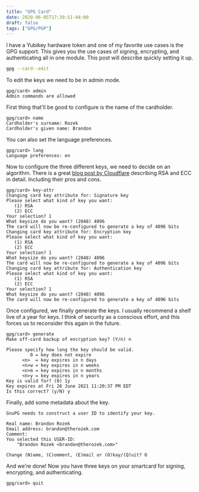 ```yaml
---
title: "GPG Card"
date: 2020-06-05T17:39:51-04:00
draft: false
tags: ["GPG/PGP"]
---
```


I have a Yubikey hardware token and one of my favorite use cases is the GPG support. This gives you the use cases of signing, encrypting, and authenticating all in one module. This post will describe quickly setting it up.

```bash
gpg --card--edit
```


To edit the keys we need to be in admin mode.
```
gpg/card> admin
Admin commands are allowed
```

First thing that'll be good to configure is the name of the cardholder.
```
gpg/card> name
Cardholder's surname: Rozek
Cardholder's given name: Brandon
```

You can also set the language preferences.
```
gpg/card> lang
Language preferences: en
```

Now to configure the three different keys, we need to decide on an algorithm. There is a great [blog post by Cloudflare](https://blog.cloudflare.com/a-relatively-easy-to-understand-primer-on-elliptic-curve-cryptography/) describing RSA and ECC in detail. Including their pros and cons.
```
gpg/card> key-attr
Changing card key attribute for: Signature key
Please select what kind of key you want:
   (1) RSA
   (2) ECC
Your selection? 1
What keysize do you want? (2048) 4096
The card will now be re-configured to generate a key of 4096 bits
Changing card key attribute for: Encryption key
Please select what kind of key you want:
   (1) RSA
   (2) ECC
Your selection? 1
What keysize do you want? (2048) 4096
The card will now be re-configured to generate a key of 4096 bits
Changing card key attribute for: Authentication key
Please select what kind of key you want:
   (1) RSA
   (2) ECC
Your selection? 1
What keysize do you want? (2048) 4096
The card will now be re-configured to generate a key of 4096 bits
```

Once configured, we finally generate the keys. I usually recommend a shelf live of a year for keys. I think of security as a conscious effort, and this forces us to reconsider this again in the future.
```
gpg/card> generate
Make off-card backup of encryption key? (Y/n) n

Please specify how long the key should be valid.
         0 = key does not expire
      <n>  = key expires in n days
      <n>w = key expires in n weeks
      <n>m = key expires in n months
      <n>y = key expires in n years
Key is valid for? (0) 1y
Key expires at Fri 26 June 2021 11:20:37 PM EDT
Is this correct? (y/N) y
```

Finally, add some metadata about the key.
```
GnuPG needs to construct a user ID to identify your key.

Real name: Brandon Rozek
Email address: brandon@therozek.com
Comment: 
You selected this USER-ID:
    "Brandon Rozek <brandon@therozek.com>"

Change (N)ame, (C)omment, (E)mail or (O)kay/(Q)uit? O
```

And we're done! Now you have three keys on your smartcard for signing, encrypting, and authenticating.
```
gpg/card> quit
```



